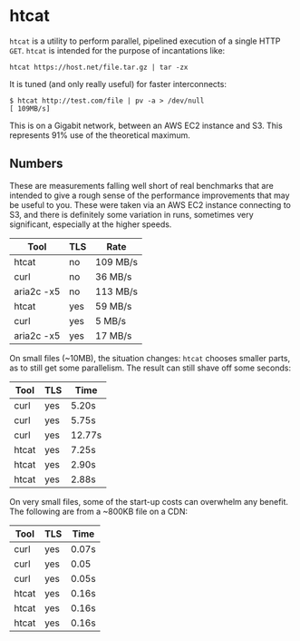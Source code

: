 # htcat #

`htcat` is a utility to perform parallel, pipelined execution of a
single HTTP `GET`.  `htcat` is intended for the purpose of
incantations like:

    htcat https://host.net/file.tar.gz | tar -zx

It is tuned (and only really useful) for faster interconnects:

    $ htcat http://test.com/file | pv -a > /dev/null
    [ 109MB/s]

This is on a Gigabit network, between an AWS EC2 instance and S3.
This represents 91% use of the theoretical maximum.

## Numbers ##

These are measurements falling well short of real benchmarks that are
intended to give a rough sense of the performance improvements that
may be useful to you.  These were taken via an AWS EC2 instance
connecting to S3, and there is definitely some variation in runs,
sometimes very significant, especially at the higher speeds.

|Tool       | TLS | Rate     |
|-----------|-----|----------|
|htcat      | no  | 109 MB/s |
|curl       | no  | 36 MB/s  |
|aria2c -x5 | no  | 113 MB/s |
|htcat      | yes | 59 MB/s  |
|curl       | yes | 5 MB/s   |
|aria2c -x5 | yes | 17 MB/s  |

On small files (~10MB), the situation changes: `htcat` chooses smaller
parts, as to still get some parallelism.  The result can still shave
off some seconds:

| Tool       | TLS | Time     |
|------------|-----|----------|
| curl       | yes | 5.20s    |
| curl       | yes | 5.75s    |
| curl       | yes | 12.77s   |
| htcat      | yes | 7.25s    |
| htcat      | yes | 2.90s    |
| htcat      | yes | 2.88s    |

On very small files, some of the start-up costs can overwhelm any
benefit.  The following are from a ~800KB file on a CDN:

| Tool       | TLS | Time     |
|------------|-----|----------|
| curl       | yes | 0.07s    |
| curl       | yes | 0.05     |
| curl       | yes | 0.05s    |
| htcat      | yes | 0.16s    |
| htcat      | yes | 0.16s    |
| htcat      | yes | 0.16s    |
